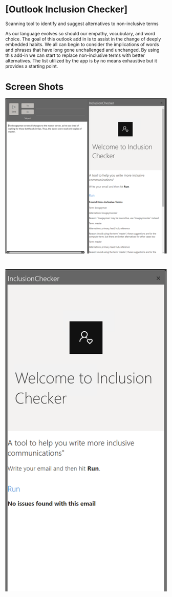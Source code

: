 

# [Outlook Inclusion Checker]

Scanning tool to identify and suggest alternatives to non-inclusive terms

As our language evolves so should our empathy, vocubulary, and word choice. The goal of this outlook add in is to assist in the change of deeply embedded habits. We all can begin to consider the implications of words and phrases that have long gone unchallenged and unchanged. By using this add-in we can start to replace non-inclusive terms with better alternatives. The list utilized by the app is by no means exhaustive but it provides a starting point.


# Screen Shots
![Results](/assets/Screenshot-1.png)

<br/>

![Clean Email](/assets/Screenshot-2.png)